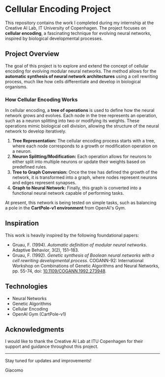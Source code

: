 # Cellular Encoding Project

This repository contains the work I completed during my internship at the Creative AI Lab, IT University of Copenhagen. The project focuses on **cellular encoding**, a fascinating technique for evolving neural networks, inspired by biological developmental processes.

## Project Overview

The goal of this project is to explore and extend the concept of cellular encoding for evolving modular neural networks. The method allows for the **automatic synthesis of neural network architectures** using a cell rewriting process, much like how cells differentiate and develop in biological organisms.

### How Cellular Encoding Works

In cellular encoding, a **tree of operations** is used to define how the neural network grows and evolves. Each node in the tree represents an operation, such as a neuron splitting into two or modifying its weights. These operations mimic biological cell division, allowing the structure of the neural network to develop iteratively.

1. **Tree Representation:** The cellular encoding process starts with a tree, where each node corresponds to a growth or modification operation on a neuron.
2. **Neuron Splitting/Modification:** Each operation allows for neurons to either split into multiple neurons or update their weights based on predefined rules.
3. **Tree to Graph Conversion:** Once the tree has defined the growth of the network, it is transformed into a graph, where nodes represent neurons and edges represent synapses.
4. **Graph to Neural Network:** Finally, this graph is converted into a functional neural network capable of performing tasks.

At present, this network is being tested on simple tasks, such as balancing a pole in the **CartPole-v1 environment** from OpenAI's Gym.

## Inspiration

This work is heavily inspired by the following foundational papers:

- Gruau, F. (1994). *Automatic definition of modular neural networks*. Adaptive Behavior, 3(2), 151–183.
- Gruau, F. (1992). *Genetic synthesis of Boolean neural networks with a cell rewriting developmental process*. COGANN-92: International Workshop on Combinations of Genetic Algorithms and Neural Networks, pp. 55-74, doi: [10.1109/COGANN.1992.273948](https://doi.org/10.1109/COGANN.1992.273948).

## Technologies

- Neural Networks
- Genetic Algorithms
- Cellular Encoding
- OpenAI Gym (CartPole-v1)

## Acknowledgments

I would like to thank the Creative AI Lab at ITU Copenhagen for their support and guidance throughout this project.

---

Stay tuned for updates and improvements!

Giacomo